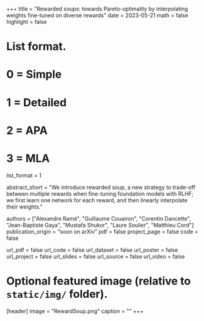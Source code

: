 +++
title = "Rewarded soups: towards Pareto-optimality by interpolating weights fine-tuned on diverse rewards"
date = 2023-05-21
math = false
highlight = false

# List format.
#   0 = Simple
#   1 = Detailed
#   2 = APA
#   3 = MLA
list_format = 1

abstract_short = "We introduce rewarded soup, a new strategy to trade-off between multiple rewards when fine-tuning foundation models with RLHF; we first learn one network for each reward, and then linearly interpolate their weights."

authors = ["Alexandre Ramé", "Guillaume Couairon", "Corentin Dancette", "Jean-Baptiste Gaya", "Mustafa Shukor", "Laure Soulier", "Matthieu Cord"]
publication_origin = "soon on arXiv"
pdf = false
project_page = false
code = false


url_pdf = false
url_code = false
url_dataset = false
url_poster = false
url_project = false
url_slides = false
url_source = false
url_video = false


# Optional featured image (relative to `static/img/` folder).
[header]
image = "RewardSoup.png"
caption = ""
+++
